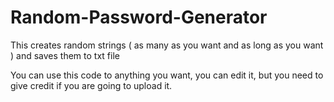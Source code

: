 # Random-Password-Generator
This creates random strings ( as many as you want and as long as you want ) and saves them to txt file





You can use this code to anything you want, you can edit it, but you need to give credit if you are going to upload it.
